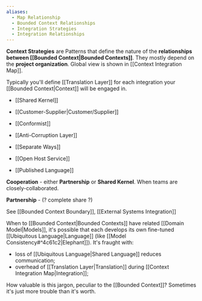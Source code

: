 ```yaml
---
aliases:
  - Map Relationship
  - Bounded Context Relationships
  - Integration Strategies
  - Integration Relationships
---
```

**Context Strategies** are Patterns that define the nature of the **relationships between [[Bounded Context|Bounded Contexts]]**. They mostly depend on the **project organization**. Global view is shown in [[Context Integration Map]].

Typically you'll define [[Translation Layer]] for each integration your [[Bounded Context|Context]] will be engaged in.

- [[Shared Kernel]]
- [[Customer-Supplier|Customer/Supplier]]
- [[Conformist]]
- [[Anti-Corruption Layer]]
- [[Separate Ways]]

- [[Open Host Service]]
- [[Published Language]]

**Cooperation** - either **Partnership** or **Shared Kernel**. When teams are closely-collaborated.

**Partnership** - (? complete share ?)

See [[Bounded Context Boundary]], [[External Systems Integration]]

When to [[Bounded Context|Bounded Contexts]] have related [[Domain Model|Models]], it's possible that each develops its own fine-tuned [[Ubiquitous Language|Language]] (like [[Model Consistency#^4c61c2|Elephant]]). 
It's fraught with:
- loss of [[Ubiquitous Language|Shared Language]] reduces communication;
- overhead of [[Translation Layer|Translation]] during [[Context Integration Map|Integration]];

How valuable is this jargon, peculiar to the [[Bounded Context]]? Sometimes it's just more trouble than it's worth.
